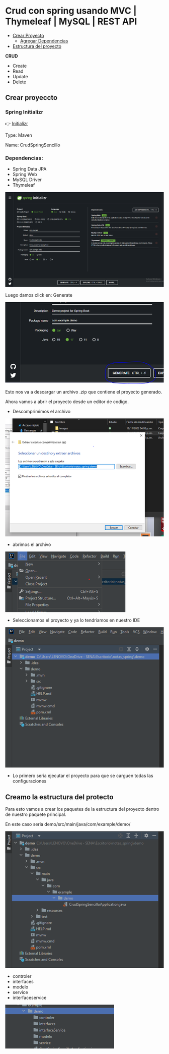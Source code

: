 # Crud con spring usando MVC | Thymeleaf | MySQL | REST API

 - [Crear Proyecto](#spring-initializr)
     - [Agregar Dependencias](#dependencias)
 - [Estructura del proyecto](#creamo-la-estructura-del-protecto)
  

**CRUD**
- Create
- Read
- Update
- Delete



## Crear proyeccto

### Spring Initializr

:point_right:  [Initializr](https://start.spring.io/ "Spring Initializr")

Type: Maven

Name: CrudSpringSencillo

### Dependencias:

- Spring Data JPA
- Spring Web
- MySQL Driver
- Thymeleaf

![Capture_initializr](images/capture_initializr.PNG "capture_initializr")


Luego damos click en: Generate

![Capture_generate](images/capture_generate.PNG "capture_generate")

Esto nos va a descargar un archivo .zip que contiene el proyecto generado.

Ahora vamos a abrir el proyecto desde un editor de codigo.

- Descomprimimos el archivo

![Capture_descomprimir](images/capture_descomprimir.PNG "capture_descomprimir")

- abrimos el archivo

![Capture_abrir](images/capture_abrir.png "capture_abrir")

- Seleccionamos el proyecto y ya lo tendriamos en nuestro IDE

![Capture_abrir](images/capture_ide.PNG "capture_abrir")

- Lo primero seria ejecutar el proyecto para que se carguen todas las configuraciones

## Creamo la estructura del protecto

Para esto vamos a crear los paquetes de la estructura del proyecto dentro de nuestro paquete principal.

En este caso seria  demo/src/main/java/com/example/demo/

![Carpeta_principal](images/capture_carpetaPrincipal.PNG "Carpeta_principal")

- controler
- interfaces
- modelo
- service
- interfaceservice

![Carpeta_estructura](images/capture_estructura.PNG "Carpeta_estructura")